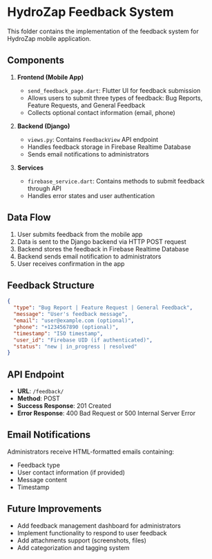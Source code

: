 # HydroZap Feedback System

This folder contains the implementation of the feedback system for HydroZap mobile application.

## Components

1. **Frontend (Mobile App)**
   - `send_feedback_page.dart`: Flutter UI for feedback submission
   - Allows users to submit three types of feedback: Bug Reports, Feature Requests, and General Feedback
   - Collects optional contact information (email, phone)

2. **Backend (Django)**
   - `views.py`: Contains `FeedbackView` API endpoint
   - Handles feedback storage in Firebase Realtime Database
   - Sends email notifications to administrators

3. **Services**
   - `firebase_service.dart`: Contains methods to submit feedback through API
   - Handles error states and user authentication

## Data Flow

1. User submits feedback from the mobile app
2. Data is sent to the Django backend via HTTP POST request
3. Backend stores the feedback in Firebase Realtime Database
4. Backend sends email notification to administrators
5. User receives confirmation in the app

## Feedback Structure

```json
{
  "type": "Bug Report | Feature Request | General Feedback",
  "message": "User's feedback message",
  "email": "user@example.com (optional)",
  "phone": "+1234567890 (optional)",
  "timestamp": "ISO timestamp",
  "user_id": "Firebase UID (if authenticated)",
  "status": "new | in_progress | resolved"
}
```

## API Endpoint

- **URL**: `/feedback/`
- **Method**: POST
- **Success Response**: 201 Created
- **Error Response**: 400 Bad Request or 500 Internal Server Error

## Email Notifications

Administrators receive HTML-formatted emails containing:
- Feedback type
- User contact information (if provided)
- Message content
- Timestamp

## Future Improvements

- Add feedback management dashboard for administrators
- Implement functionality to respond to user feedback
- Add attachments support (screenshots, files)
- Add categorization and tagging system 